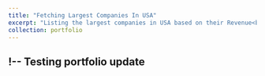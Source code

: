 ```yaml
---
title: "Fetching Largest Companies In USA"
excerpt: "Listing the largest companies in USA based on their Revenue<br/><img src='D:\OneDrive - PERSEUS MANAGEMENT GROUP INC\Desktop\Fetching_Largest_Companies_In_USA.png'>"
collection: portfolio
---
```




!-- 
Testing portfolio update
 --
